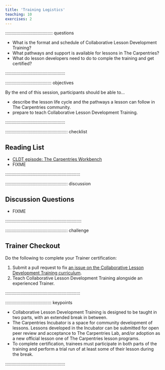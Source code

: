 ```yaml
---
title: 'Training Logistics'
teaching: 10
exercises: 2
---
```


:::::::::::::::::::::::::::::::::::::: questions 

- What is the format and schedule of Collaborative Lesson Development Training?
- What pathways and support is available for lessons in The Carpentries?
- What do lesson developers need to do to comple the training and get certified?

::::::::::::::::::::::::::::::::::::::::::::::::

::::::::::::::::::::::::::::::::::::: objectives

By the end of this session, participants should be able to...

- describe the lesson life cycle 
  and the pathways a lesson can follow in The Carpentries community.
- prepare to teach Collaborative Lesson Development Training.

::::::::::::::::::::::::::::::::::::::::::::::::


:::::::::::::::::::::::::::::::::::::::::::::::::: checklist

## Reading List

- [CLDT episode: The Carpentries Workbench](https://carpentries.github.io/lesson-development-training/07-infrastructure.html)
- FIXME

::::::::::::::::::::::::::::::::::::::::::::::::::::::::::::


:::::::::::::::::::::::::::::::::::::::::::::::::: discussion

## Discussion Questions

- FIXME

:::::::::::::::::::::::::::::::::::::::::::::::::::::::::::::


:::::::::::::::::::::::::::::::::::::::::::::::::: challenge

## Trainer Checkout

Do the following to complete your Trainer certification:

1. Submit a pull request to fix [an issue on the Collaborative Lesson Development Training curriculum][cldt-issues].
2. Teach Collaborative Lesson Development Training alongside an experienced Trainer.

::::::::::::::::::::::::::::::::::::::::::::::::::::::::::::


::::::::::::::::::::::::::::::::::::: keypoints 

- Collaborative Lesson Development Training is designed to be taught in two parts, 
  with an extended break in between.
- The Carpentries Incubator is a space for community development of lessons. Lessons developed in the Incubator can be submitted for open peer review and acceptance to The Carpentries Lab, and/or adoption as a new official lesson one of The Carpentries lesson programs.
- To complete certification, trainees must participate in both parts of the training and perform a trial run of at least some of their lesson during the break.

::::::::::::::::::::::::::::::::::::::::::::::::

[cldt-issues]: https://github.com/carpentries/lesson-development-training/issues
